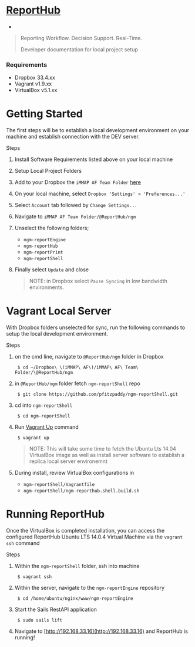 # [ReportHub](http://reporthub.immap.org)
-
> 
> Reporting Workflow. Decision Support. Real-Time.
> 
> Developer documentation for local project setup

### Requirements

- Dropbox 33.4.xx
- Vagrant v1.9.xx
- VirtualBox v5.1.xx

# Getting Started

The first steps will be to establish a local development environment on your machine and establish connection with the DEV server.

Steps

1. Install Software Requirements listed above on your local machine
2. Setup Local Project Folders
3. Add to your Dropbox the ``iMMAP AF Team Folder`` [here](https://www.dropbox.com/sh/5eti378yx2qxbxq/AAAFjJkGznjwk8IkZmRkRc7Ma?dl=0)
4. On your local machine, select ``Dropbox 'Settings' > 'Preferences...'``
5. Select ``Account`` tab followed by ```Change Settings...```
6. Navigate to ```iMMAP AF Team Folder/@ReportHub/ngm```
5. Unselect the following folders;
	- ``ngm-reportEngine``
	- ``ngm-reportHub``
	- ``ngm-reportPrint``
	- ``ngm-reportShell``
6. Finally select ``Update`` and close
	
	> NOTE: in Dropbox select ```Pause Syncing``` in low bandwidth environments.

# Vagrant Local Server

With Dropbox folders unselected for sync, run the following commands to setup the local development environment.

Steps
  
1. on the cmd line, navigate to ``@ReportHub/ngm`` folder in Dropbox

		$ cd ~/Dropbox\ \(iMMAP\ AF\)/iMMAP\ AF\ Team\ Folder/\@ReportHub/ngm
		
2. in ``@ReportHub/ngm`` folder fetch ``ngm-reportShell`` repo 

		$ git clone https://github.com/pfitzpaddy/ngm-reportShell.git
		
3. cd into ``ngm-reportShell``

		$ cd ngm-reportShell

4. Run [Vagrant Up](https://www.vagrantup.com/docs/cli/up.html) command

		$ vagrant up
		
	> NOTE: This will take some time to fetch the Ubuntu Lts 14.04 VirtualBox image as well as install server software to establish a replica local server environemnt

5. During install, review VirtualBox configurations in 
	- ``ngm-reportShell/Vagrantfile``
	- ``ngm-reportShell/ngm-reporthub.shell.build.sh``


# Running ReportHub

Once the VirtualBox is completed installation, you can access the configured ReportHub Ubuntu LTS 14.0.4 Virtual Machine via the ``vagrant ssh`` command

Steps

1. Within the ``ngm-reportShell`` folder, ssh into machine

		$ vagrant ssh
		
2. Within the server, navigate to the ``ngm-reportEngine`` repository

		$ cd /home/ubuntu/nginx/www/ngm-reportEngine
		
3. Start the Sails RestAPI application

		$ sudo sails lift

4. Navigate to [http://192.168.33.16](http://192.168.33.16) and ReportHub is running!

